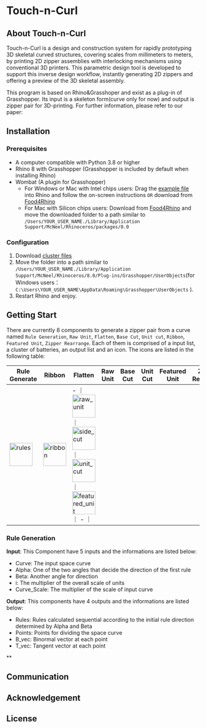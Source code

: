 # Touch-n-Curl

## About Touch-n-Curl

Touch-n-Curl is a design and construction system for rapidly prototyping 3D skeletal curved structures, covering scales from millimeters to meters, by printing 2D zipper assemblies with interlocking mechanisms using conventional 3D printers. This parametric design tool is developed to support this inverse design workflow, instantly generating 2D zippers and offering a preview of the 3D skeletal assembly.

This program is based on Rhino&Grasshoper and exist as a plug-in of Grasshopper. Its input is a skeleton form(curve only for now) and output is zipper pair for 3D-printing. For further information, please refer to our paper:

## Installation

### Prerequisites

- A computer compatible with Python 3.8 or higher
- Rhino 8 with Grasshopper (Grasshopper is included by default when installing Rhino)
- Wombat (A plugin for Grasshopper)
  - For Windows or Mac with Intel chips users: Drag the [example file](./Example.gh) into Rhino and follow the on-screen instructions `OR` download from [Food4Rhino](https://www.food4rhino.com/en/app/wombatgh)
  - For Mac with Silicon chips users: Download from [Food4Rhino](https://www.food4rhino.com/en/app/wombatgh) and move the downloaded folder to a path similar to `/Users/YOUR_USER_NAME./Library/Application Support/McNeel/Rhinoceros/packages/8.0`

### Configuration

1. Download [cluster files](./Touch-n-Curl%20Clusters) 
2. Move the folder into a path similar to `/Users/YOUR_USER_NAME./Library/Application Support/McNeel/Rhinoceros/8.0/Plug-ins/Grasshopper/UserObjects`(for Windows users： `C:\Users\YOUR_USER_NAME\AppData\Roaming\Grasshopper\UserObjects` ).
3. Restart Rhino and enjoy.

## Getting Start

There are currently 8 components to generate a zipper pair from a curve named `Rule Generation`, `Raw Unit`, `Flatten`, `Base Cut`, `Unit cut`, `Ribbon`, `Featured Unit`, `Zipper Rearrange`. Each of them is comprised of a input list, a cluster of batteries, an output list and an icon. The icons are listed in the following table:


| Rule Generate | Ribbon | Flatten | Raw Unit | Base Cut | Unit Cut | Featured Unit | Zipper Rearrange |
|---------------|------------------|----------|----------|----------|---------------|------------------|------------------|
| <img width="60" height="60" alt="rules" src="https://github.com/user-attachments/assets/edaac219-1d70-40a7-92ec-9b2132992b9c" /> | <img width="60" height="60" alt="ribbon" src="https://github.com/user-attachments/assets/1899e7ca-bb1f-4781-8c79-f766af3fc4c3" /> | - ｜ <img width="60" height="60" alt="raw_unit" src="https://github.com/user-attachments/assets/e35ac313-32f7-4529-b680-26bf845db4fe" /> ｜ <img width="60" height="60" alt="side_cut" src="https://github.com/user-attachments/assets/8495b2de-aea2-4480-9446-7a22ea3d9ad1" /> ｜ <img width="60" height="60" alt="unit_cut" src="https://github.com/user-attachments/assets/bb19142c-9c30-4013-9c4e-de8630e1f8db" />｜ <img width="60" height="60" alt="featured_unit" src="https://github.com/user-attachments/assets/922243f8-c4a6-4a60-9aef-f0958e69ece4" />｜ - ｜
 






### Rule Generation

**Input**: This Component have 5 inputs and the informations are listed below:
- Curve: The input space curve
- Alpha: One of the two angles that decide the direction of the first rule
- Beta: Another angle for direction
- i: The multiplier of the overall scale of units
- Curve_Scale: The multiplier of the scale of input curve

**Output**: This components have 4 outputs and the informations are listed below:
- Rules: Rules calculated sequential according to the initial rule direction determined by Alpha and Beta
- Points: Points for dividing the space curve
- B_vec: Binormal vector at each point
- T_vec: Tangent vector at each point

**

## Communication

## Acknowledgement

## License
